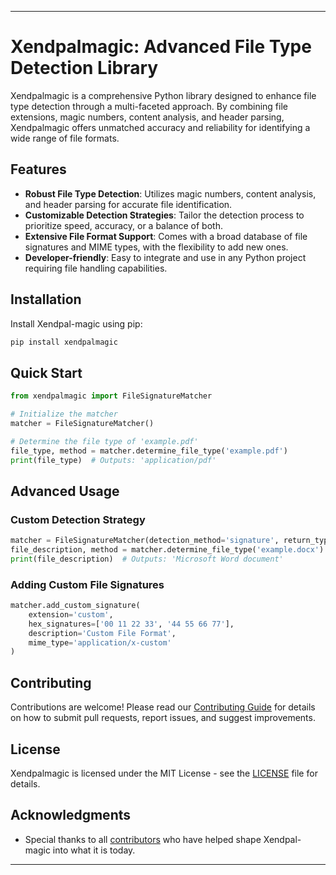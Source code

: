 
---

# Xendpalmagic: Advanced File Type Detection Library

Xendpalmagic is a comprehensive Python library designed to enhance file type detection through a multi-faceted approach. By combining file extensions, magic numbers, content analysis, and header parsing, Xendpalmagic offers unmatched accuracy and reliability for identifying a wide range of file formats.

## Features

- **Robust File Type Detection**: Utilizes magic numbers, content analysis, and header parsing for accurate file identification.
- **Customizable Detection Strategies**: Tailor the detection process to prioritize speed, accuracy, or a balance of both.
- **Extensive File Format Support**: Comes with a broad database of file signatures and MIME types, with the flexibility to add new ones.
- **Developer-friendly**: Easy to integrate and use in any Python project requiring file handling capabilities.

## Installation

Install Xendpal-magic using pip:

```bash
pip install xendpalmagic
```

## Quick Start

```python
from xendpalmagic import FileSignatureMatcher

# Initialize the matcher
matcher = FileSignatureMatcher()

# Determine the file type of 'example.pdf'
file_type, method = matcher.determine_file_type('example.pdf')
print(file_type)  # Outputs: 'application/pdf'

```

## Advanced Usage

### Custom Detection Strategy

```python
matcher = FileSignatureMatcher(detection_method='signature', return_type='description')
file_description, method = matcher.determine_file_type('example.docx')
print(file_description)  # Outputs: 'Microsoft Word document'

```

### Adding Custom File Signatures

```python
matcher.add_custom_signature(
    extension='custom',
    hex_signatures=['00 11 22 33', '44 55 66 77'],
    description='Custom File Format',
    mime_type='application/x-custom'
)
```

## Contributing

Contributions are welcome! Please read our [Contributing Guide](CONTRIBUTING.md) for details on how to submit pull requests, report issues, and suggest improvements.

## License

Xendpalmagic is licensed under the MIT License - see the [LICENSE](LICENSE) file for details.

## Acknowledgments

- Special thanks to all [contributors](https://github.com/yourusername/xendpal-magic/contributors) who have helped shape Xendpal-magic into what it is today.

---

 